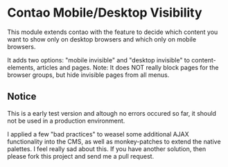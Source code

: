 Contao Mobile/Desktop Visibility
================================

This module extends contao with the feature to decide which content you want to show only on desktop browsers and which
only on mobile browsers.

It adds two options: "mobile invisible" and "desktop invisible" to content-elements, articles and pages.
Note: It does NOT really block pages for the browser groups, but hide invisible pages from all menus.


Notice
------
This is a early test version and altough no errors occured so far, it should not be used in a production environment.

I applied a few "bad practices" to weasel some additional AJAX functionality into the CMS, as well as monkey-patches
to extend the native palettes.
I feel really sad about this. If you have another solution, then please fork this project and send me a pull request.